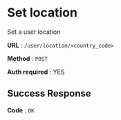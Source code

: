 # Set location

Set a user location

**URL** : `/user/location/<country_code>`

**Method** : `POST`

**Auth required** : YES

## Success Response

**Code** : `OK`
